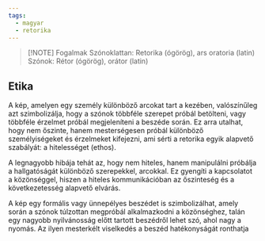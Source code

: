```yaml
---
tags:
  - magyar
  - retorika
---
```


> [!NOTE] Fogalmak
> Szónoklattan: Retorika (ógörög), ars oratoria (latin)
> Szónok: Rétor (ógörög), orátor (latin)

## Etika 

A kép, amelyen egy személy különböző arcokat tart a kezében, valószínűleg azt szimbolizálja, hogy a szónok többféle szerepet próbál betölteni, vagy többféle érzelmet próbál megjeleníteni a beszéde során. Ez arra utalhat, hogy nem őszinte, hanem mesterségesen próbál különböző személyiségeket és érzelmeket kifejezni, ami sérti a retorika egyik alapvető szabályát: a hitelességet (ethos).

A legnagyobb hibája tehát az, hogy nem hiteles, hanem manipulálni próbálja a hallgatóságát különböző szerepekkel, arcokkal. Ez gyengíti a kapcsolatot a közönséggel, hiszen a hiteles kommunikációban az őszinteség és a következetesség alapvető elvárás.

A kép egy formális vagy ünnepélyes beszédet is szimbolizálhat, amely során a szónok túlzottan megpróbál alkalmazkodni a közönséghez, talán egy nagyobb nyilvánosság előtt tartott beszédről lehet szó, ahol nagy a nyomás. Az ilyen mesterkélt viselkedés a beszéd hatékonyságát ronthatja